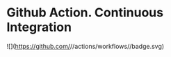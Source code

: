 # Github Action. Continuous Integration


![](https://github.com/<Github username>/<repo name>/actions/workflows/<workflow name>/badge.svg)
